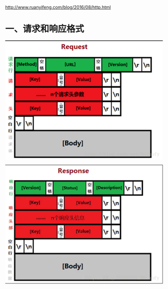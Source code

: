 http://www.ruanyifeng.com/blog/2016/08/http.html

# 一、请求和响应格式

![](../images/Http请求格式.png)

![](../images/Http响应格式.png)